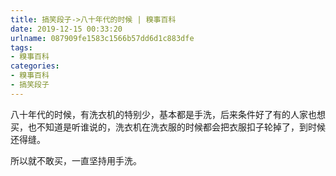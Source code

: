 ```yaml
---
title: 搞笑段子->八十年代的时候 | 糗事百科
date: 2019-12-15 00:33:20
urlname: 087909fe1583c1566b57dd6d1c883dfe
tags: 
- 糗事百科
categories:
- 糗事百科
- 搞笑段子
---
```

八十年代的时候，有洗衣机的特别少，基本都是手洗，后来条件好了有的人家也想买，也不知道是听谁说的，洗衣机在洗衣服的时候都会把衣服扣子轮掉了，到时候还得缝。

所以就不敢买，一直坚持用手洗。



